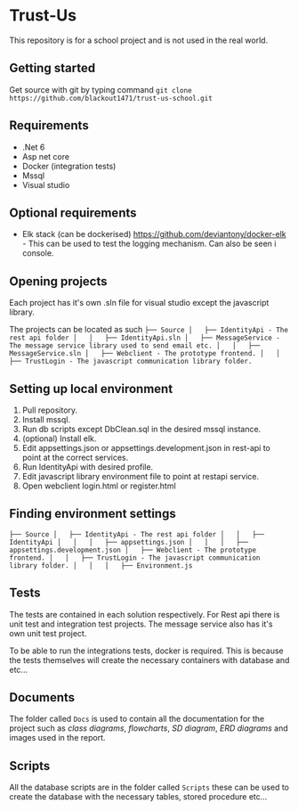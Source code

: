 # Trust-Us
This repository is for a school project and is not used in the real world.
## Getting started
Get source with git by typing command ```git clone https://github.com/blackout1471/trust-us-school.git```

## Requirements
* .Net 6
* Asp net core
* Docker (integration tests)
* Mssql
* Visual studio

## Optional requirements
* Elk stack (can be dockerised) https://github.com/deviantony/docker-elk - This can be used to test the logging mechanism. Can also be seen i console.

## Opening projects
Each project has it's own .sln file for visual studio except the javascript library.

The projects can be located as such
`
├── Source
│   ├── IdentityApi - The rest api folder
│   │   ├── IdentityApi.sln
│   ├── MessageService - The message service library used to send email etc.
│   │   ├── MessageService.sln
│   ├── Webclient - The prototype frontend.
│   │   ├── TrustLogin - The javascript communication library folder.
`

## Setting up local environment
1. Pull repository.
2. Install mssql.
3. Run db scripts except DbClean.sql in the desired mssql instance.
4. (optional) Install elk.
5. Edit appsettings.json or appsettings.development.json in rest-api to point at the correct services.
6. Run IdentityApi with desired profile.
7. Edit javascript library environment file to point at restapi service.
8. Open webclient login.html or register.html

## Finding environment settings
`
├── Source
│   ├── IdentityApi - The rest api folder
│   │   ├── IdentityApi
│   │   │   ├── appsettings.json
│   │   │   ├── appsettings.development.json
│   ├── Webclient - The prototype frontend.
│   │   ├── TrustLogin - The javascript communication library folder.
│   │   │   ├── Environment.js
`

## Tests
The tests are contained in each solution respectively.
For Rest api there is unit test and integration test projects.
The message service also has it's own unit test project.

To be able to run the integrations tests, docker is required. This is because the tests themselves will create the necessary containers with database and etc...

## Documents
The folder called `Docs` is used to contain all the documentation for the project such as *class diagrams*, *flowcharts*, *SD diagram*, *ERD diagrams* and images used in the report.

## Scripts
All the database scripts are in the folder called `Scripts` these can be used to create the database with the necessary tables, stored procedure etc...